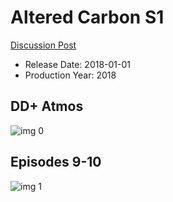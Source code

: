 # Altered Carbon S1

[Discussion Post](https://www.avsforum.com/threads/bass-eq-for-filtered-movies.2995212/post-56816638)

* Release Date: 2018-01-01
* Production Year: 2018

## DD+ Atmos

![img 0](https://i.imgur.com/cMuMvcQ.jpg)

## Episodes 9-10

![img 1](https://i.imgur.com/Ky1frYU.jpg)

